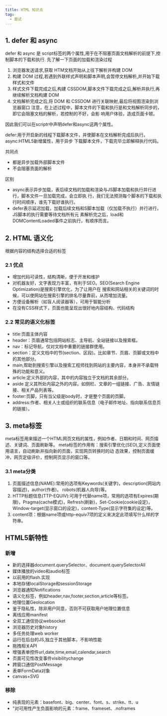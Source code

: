 ```yaml
---
title: HTML 知识点 
tag:
  - 面试
---
```


## 1. defer 和 async

defer 和 async 是 script标签的两个属性,用于在不阻塞页面文档解析的前提下,控制脚本的下载和执行.
先了解一下页面的加载和渲染过程
1. 浏览器发送请求,获取 HTM文档开始从上往下解析并构建 DOM
2. 构建 DOM 过程,若遇到外联样式声明和脚本声明,会暂停文档解析,并开始下载样式和文件
3. 样式文件下载完成之后,构建 CSSDOM,脚本文件下载完成之后,解析并执行,再继续解析文档构建 DOM
4. 文档解析完成之后,将 DOM 和 CSSDOM 进行关联映射,最后将视图渲染到浏览器窗口
注意，在上述过程中，脚本文件的下载和执行是和文档解析同步的，即它会阻塞文档的解析，若控制的不好，会影 响用户体验，造成页面卡顿。

因此我们可以在scriptr中声明defer和async这两个属性。

defer:用于开启新的线程下载脚本文件，并使脚本在文档解析完成后执行。async:HTML5新增属性，用于异步 下载脚本文件，下载完毕立即解释执行代码。

共同点
* 都是异步加载外部脚本文件
* 不会阻塞贡面的解析

区别
* async表示异步加载，表后续文档的加载和渲染与JS脚本加载和执行并行进行，脚本文件一旦加载完成，会立即执 行，我们无法预测每个脚本的下载和执行时间顺序，谁先下载好谁执行。
* defer表示延迟加载，加载后续文档和S脚本加载（仅加载不执行）并行进行，JS脚本的执行需要等待文档所有元 素解析完之后，load和DOMContentLoaded事件之前执行，有顺序而言。

## 2. HTML 语义化

根据内容的结构选择合适的标签
### 2.1 优点
* 增加代码可读性，结构清晰，便于开发和维护
* 对机器友好，文字表现力丰富，有利于SEO。SEO(Search Engine Optimization)是搜索引擎优化，为了让用户在 搜索和网站相关的关键词的时候，可以使网站在搜索引擎的排名尽量靠前，从而增加流量。
* 方便设备解析（如盲人阅读器等），可用于智能分析
* 在没有CSS样式下，页面也能呈现出很好地内容结构、代码结构

### 2.2 常见的语义化标签
* title:页面主体内容
* header：页眉通常包括网站标志、主导航、全站链接以及搜索框。
* nav：标记导航，仅对文档中重要的链接群使用。
* section：定义文档中的节(section、区段)。比如章节、页眉、页脚或文档中的其他部分。
* main,帮助到搜索引擎以及搜索工程师找到网站的主要内容，本身并不承载特殊的功能和意义。
* article:定义外部的内容，其中的内容独立于文档的其余部分。
* aside 定义其所处内容之外的内容。如侧栏、文章的一组链接、广告、友情链接、相关产品列表等。
* footer:页脚，只有当父级是body时，才是整个页面的页脚。
* address:作者、相关人士或组织的联系信息（电子邮件地址、指向联系信息页的链接）。

## 3. meta标签
meta标签用来描述一个HTML网页文档的属性，例如作者、日期和时间、网页描述、关键词、页面刷新等。
meta标签的作用有：搜索引擎优化(SEO),定义页面使用语言，自动刷新并指向新的页面，实现网页转换时的动 态效果，控制页面缓冲，网页定级评价，控制网页显示的窗口等。

### 3.1 meta分类
1) 页面描述信息(NAME):常用的选项有Keywords(关键字)，description(网站内容描述)，author(作者)， robots(机器人向导)等。
2) HTTP标题信息(TTP-EQUIV):可用于代替name项，常用的选项有Expires(期限)，Pragma(cache模式)，Refresh(刷新)，Set-Cookie(cookie设定)，Window-target(显示窗口的设定)，content-Type(显示字符集的设定)等。
3) content项：根据name项或http-equiv7项的定义来决定此项填写什么样的字符串。

## HTML5新特性

### 新增
* 新的选择器document.querySelector、document.querySelectorAll
* 媒体播放的video和audio标签
* 以前用的flash.实现
* 本地存储localStorage和sessionStorage
* 浏览器通知Notifications
* 语义化标签，例如header,nav,footer,section,article等标签。
* 地理位置Geolocation
* 鉴于隐私性，除非用户同意，否则不可获取用户地理位置信息
* 离线应用manifest
* 全双工通信协议websocket
* 浏览器历史对象history
* 多任务处理web worker
* 运行在后台的JS,独立于其他脚本，不影响性能
* 拖拽相关API
* 增强表单控件url,date,time,email,calendar,search
* 页面可见性改变事件visibilitychange
* 跨窗口通信PostMessage
* 表单FormData对象
* canvas+SVG

### 移除
* 纯表现的元素：basefont、big、center、font、s、strike、tt、u
* "对可用性产生负面影响的元素：frame、frameset、.noframes
